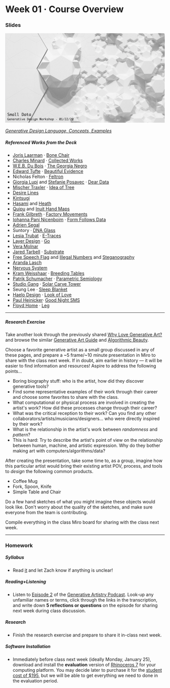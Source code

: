 # Week 01 · Course Overview

### Slides

![intro image](intro.png)

[*Generative Design Language, Concepts, Examples*](GenerativeDesign-s21-intro-deck.pdf)

##### Referenced Works from the Deck

- [Joris Laarman](https://www.jorislaarman.com) · [Bone Chair](https://www.jorislaarman.com/work/bone-chair/)
- [Charles Minard](https://en.wikipedia.org/wiki/Charles_Joseph_Minard) · [Collected Works](https://www.nationalgeographic.com/news/2017/03/charles-minard-cartography-infographics-history/)
- [W.E.B. Du Bois](https://en.wikipedia.org/wiki/W._E._B._Du_Bois) · [The Georgia Negro](https://medium.com/nightingale/w-e-b-du-bois-staggering-data-visualizations-are-as-powerful-today-as-they-were-in-1900-64752c472ae4)
- [Edward Tufte](https://www.edwardtufte.com/tufte/) · [Beautiful Evidence](https://www.edwardtufte.com/bboard/q-and-a-fetch-msg?msg_id=000262)
- Nicholas Felton · [Feltron](http://feltron.com)
- [Giorgia Lupi](http://giorgialupi.com) and [Stefanie Posavec](http://www.stefanieposavec.com) · [Dear Data](http://www.dear-data.com/theproject)
- [Mischer Traxler](https://mischertraxler.com) · [Idea of Tree](https://mischertraxler.com/projects/the-idea-of-a-tree-process/)
- [Desire Lines](https://en.wikipedia.org/wiki/Desire_path)
- [Kintsugi](https://en.wikipedia.org/wiki/Kintsugi)
- [Hasami](http://www.hasami-porcelain.com/about/en.html) and [Heath](https://www.heathceramics.com)
- [Quipu](https://en.wikipedia.org/wiki/Quipu) and [Inuit Hand Maps](https://www.atlasobscura.com/articles/greenland-wooden-maps-ammassalik)
- [Frank Gilbreth](https://en.wikipedia.org/wiki/Frank_Bunker_Gilbreth) · [Factory Movements](http://dataphys.org/list/wire-models-of-factory-worker-movements/)
- [Iohanna Pani Nicenboim](https://iohanna.com) · [Form Follows Data](https://iohanna.com/Form-Follows-Data)
- [Adrien Segal](https://www.adriensegal.com) 
- Suntory · [DNA Glass](https://adland.tv/adnews/suntory-dna-glass-2016-122-japan)
- [Lesia Trubat](https://vimeo.com/lesiatrubat) · [E-Traces](https://www.behance.net/gallery/21108721/E-TRACES)
- [Layer Design](https://layerdesign.com/) · [Go](https://layerdesign.com/project/go-3/%23top-page#top-page)
- [Vera Molnar](http://www.veramolnar.com)
- [Jared Tarbell](http://www.complexification.net/) · [Substrate](http://www.complexification.net/gallery/machines/substrate/index.php)
- [Free Speech Flag](https://en.wikipedia.org/wiki/Free_Speech_Flag) and [Illegal Numbers](https://en.wikipedia.org/wiki/Illegal_number) and [Steganography](https://en.wikipedia.org/wiki/Illegal_number)
- [Aranda Lasch](http://arandalasch.com/work/featured/) 
- [Nervous System](https://n-e-r-v-o-u-s.com)
- [Kram Weisshaar](https://www.kramweisshaar.com) · [Breeding Tables](https://www.kramweisshaar.com/projects/breeding-tables)
- [Patrik Schumacher](https://www.patrikschumacher.com/index.htm) · [Parametric Semiology](https://www.patrikschumacher.com/Texts/Design%20of%20Information%20Rich%20Environments.html)
- [Studio Gang](https://studiogang.com) · [Solar Carve Tower](https://www.dezeen.com/2019/08/09/solar-carve-tower-studio-gang-new-york-high-line/)
- Seung Lee · [Sleep Blanket](https://www.theverge.com/2019/7/21/20699484/sleep-blanket-data-visualisation-seung-lee)
- [Haelo Design](http://www.haelodesign.com) · [Look of Love](http://www.haelodesign.com/manifesting-the-look-of-love)
- [Paul Heinicker](http://paulheinicker.com)· [Good Night SMS](http://paulheinicker.com/goodnightsms/)
- [Floyd Home](https://floydhome.com) · [Leg](https://floydhome.com/products/the-floyd-leg-16?color=White)

-----

##### Research Exercise

Take another look through the previously shared [Why Love Generative Art?](https://www.artnome.com/news/2018/8/8/why-love-generative-art) and browse the similar [Generative Art Guide](https://aiartists.org/generative-art-design) and [Algorithmic Beauty](https://medium.com/feed-fatigue/algorithmic-beauty-10-artists-pushing-the-boundaries-of-code-2d55b58aedea).

Choose a favorite generative artist as a small group discussed in any of these pages, and prepare a ~5 frame/~10 minute presentation in Miro to share with the class next week. If in doubt, aim earlier in history — it will be easier to find information and resources! Aspire to address the following points...

- Boring biography stuff: who is the artist, how did they discover generative tools?
- Find some representative examples of their work through their career and choose some favorites to share with the class.
- What computational or physical process are involved in creating the artist's work? How did these processes change through their career?
- What was the critical reception to their work? Can you find any other collaborators/artists/musicians/designers... who were directly inspired by their work? 
- What is the relationship in the artist's work between *randomness* and *pattern*?
- This is hard: Try to describe the artist's point of view on the relationship between human, machine, and artistic expression. Why do they bother making art with computers/algorithms/data? 

After creating the presentation, take some time to, as a group, imagine how this particular artist would bring their existing artist POV, process, and tools to *design* the following common products.

- Coffee Mug 
- Fork, Spoon, Knife
- Simple Table and Chair

Do a few hand sketches of what you might imagine these objects would look like. Don't worry about the quality of the sketches, and make sure everyone from the team is contributing. 

Compile everything in the class Miro board for sharing with the class next week.

-----

### Homework

##### Syllabus

- Read [it](../GenerativeDesign-s21-syllabus-v1.pdf) and let Zach know if anything is unclear!


##### Reading+Listening

- Listen to [Episode 2](https://generativeartistry.com/episodes/generative-art-and-creative-code/) of the [Generative Artistry Podcast](https://generativeartistry.com). Look-up any unfamiliar names or terms, click through the links in the transcription, and write down **5 reflections or questions** on the episode for sharing next week during class discussion.


##### Research

- Finish the research exercise and prepare to share it in-class next week.


##### Software Installation

- Immediately before class next week (ideally Monday, January 25), download and install the **evaluation** version of [Rhinoceros 7](https://www.rhino3d.com/download/) for your computing platform. You may decide later to purchase it for the [student cost of $195](https://www.rhino3d.com/sales/north-america/United_States), but we will be able to get everything we need to done in the evaluation period.
